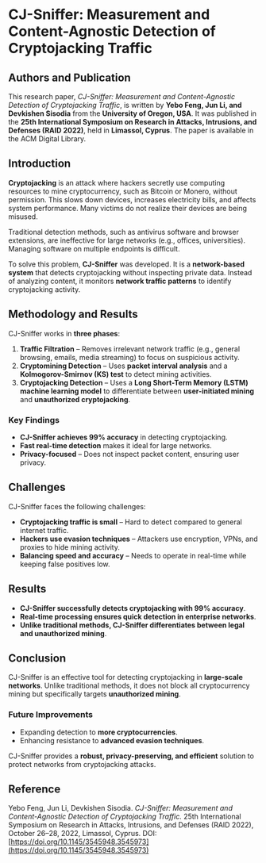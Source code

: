 # CJ-Sniffer: Measurement and Content-Agnostic Detection of Cryptojacking Traffic

## Authors and Publication
This research paper, *CJ-Sniffer: Measurement and Content-Agnostic Detection of Cryptojacking Traffic*, is written by **Yebo Feng, Jun Li, and Devkishen Sisodia** from the **University of Oregon, USA**. It was published in the **25th International Symposium on Research in Attacks, Intrusions, and Defenses (RAID 2022)**, held in **Limassol, Cyprus**. The paper is available in the ACM Digital Library.

## Introduction
**Cryptojacking** is an attack where hackers secretly use computing resources to mine cryptocurrency, such as Bitcoin or Monero, without permission. This slows down devices, increases electricity bills, and affects system performance. Many victims do not realize their devices are being misused.

Traditional detection methods, such as antivirus software and browser extensions, are ineffective for large networks (e.g., offices, universities). Managing software on multiple endpoints is difficult.

To solve this problem, **CJ-Sniffer** was developed. It is a **network-based system** that detects cryptojacking without inspecting private data. Instead of analyzing content, it monitors **network traffic patterns** to identify cryptojacking activity.

## Methodology and Results
CJ-Sniffer works in **three phases**:

1. **Traffic Filtration** – Removes irrelevant network traffic (e.g., general browsing, emails, media streaming) to focus on suspicious activity.
2. **Cryptomining Detection** – Uses **packet interval analysis** and a **Kolmogorov-Smirnov (KS) test** to detect mining activities.
3. **Cryptojacking Detection** – Uses a **Long Short-Term Memory (LSTM) machine learning model** to differentiate between **user-initiated mining** and **unauthorized cryptojacking**.

### **Key Findings**
- **CJ-Sniffer achieves 99% accuracy** in detecting cryptojacking.
- **Fast real-time detection** makes it ideal for large networks.
- **Privacy-focused** – Does not inspect packet content, ensuring user privacy.

## Challenges
CJ-Sniffer faces the following challenges:
- **Cryptojacking traffic is small** – Hard to detect compared to general internet traffic.
- **Hackers use evasion techniques** – Attackers use encryption, VPNs, and proxies to hide mining activity.
- **Balancing speed and accuracy** – Needs to operate in real-time while keeping false positives low.

## Results
- **CJ-Sniffer successfully detects cryptojacking with 99% accuracy**.
- **Real-time processing ensures quick detection in enterprise networks**.
- **Unlike traditional methods, CJ-Sniffer differentiates between legal and unauthorized mining**.

## Conclusion
CJ-Sniffer is an effective tool for detecting cryptojacking in **large-scale networks**. Unlike traditional methods, it does not block all cryptocurrency mining but specifically targets **unauthorized mining**.

### **Future Improvements**
- Expanding detection to **more cryptocurrencies**.
- Enhancing resistance to **advanced evasion techniques**.

CJ-Sniffer provides a **robust, privacy-preserving, and efficient** solution to protect networks from cryptojacking attacks.

## Reference
Yebo Feng, Jun Li, Devkishen Sisodia. *CJ-Sniffer: Measurement and Content-Agnostic Detection of Cryptojacking Traffic.* 25th International Symposium on Research in Attacks, Intrusions, and Defenses (RAID 2022), October 26–28, 2022, Limassol, Cyprus. DOI: [https://doi.org/10.1145/3545948.3545973](https://doi.org/10.1145/3545948.3545973)

